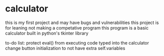 # calculator
this is my first project and may have bugs and vulnerabilities
this project is for leaning not making a competative program
this program is a basic calculator built in python's tkinter library

to-do list: 
  protect eval() from executing code typed into the calculator
  change button initialization to not have extra self.variables
